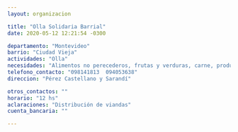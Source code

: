 ```yaml
---
layout: organizacion

title: "Olla Solidaria Barrial"
date: 2020-05-12 12:21:54 -0300

departamento: "Montevideo"
barrio: "Ciudad Vieja"
actividades: "Olla"
necesidades: "Alimentos no perecederos, frutas y verduras, carne, productos sanitarios (tapabocas, guantes, alcohol en gel, detergente,etc)"
telefono_contacto: "098141813  094053638"
direccion: "Pérez Castellano y Sarandí"

otros_contactos: ""
horario: "12 hs"
aclaraciones: "Distribución de viandas"
cuenta_bancaria: ""

---
```

